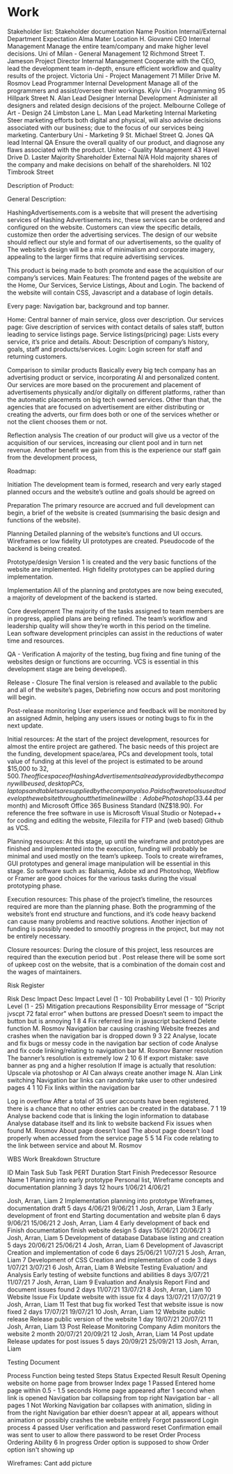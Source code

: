 # Work

Stakeholder list:
Stakeholder documentation
Name
Position
Internal/External
Department
Expectation
Alma Mater
Location
H. Giovanni
CEO
Internal
Management
Manage the entire team/company and make higher level decisions.
Uni of Milan - General Management
12 Richmond Street
T. Jameson
Project Director
Internal
Management
Cooperate with the CEO, lead the development team in-depth, ensure efficient workflow and quality results of the project.
Victoria Uni - Project Management
71 Miller Drive
M. Rosmov
Lead Programmer
Internal
Development
Manage all of the programmers and assist/oversee their workings.
Kyiv Uni - Programming
95 Hillpark Street
N. Alan
Lead Designer
Internal
Development
Administer all designers and related design decisions of the project.
Melbourne College of Art  - Design
24 Limbston Lane 
L. Man
Lead Marketing
Internal
Marketing
Steer marketing efforts both digital and physical, will also advise decisions associated with our business; due to the focus of our services being marketing.
Canterbury Uni - Marketing
9 St. Michael Street
Q. Jones
QA lead
Internal
QA
Ensure the overall quality of our product, and diagnose any flaws associated with the product.
Unitec - Quality Management
43 Havel Drive
D. Laster
Majority Shareholder
External
N/A
Hold majority shares of the company and make decisions on behalf of the shareholders.
NI
102 Timbrook Street


Description of Product:



General Description:


HashingAdvertisements.com is a website that will present the advertising services of Hashing Advertisements inc, these services can be ordered and configured on the website. Customers can view the specific details, customize then order the advertising services. The design of our website should reflect our style and format of our advertisements, so the quality of  The website’s design will be a mix of minimalism and corporate imagery, appealing to the larger firms that require advertising services. 
 
This product is being made to both promote and ease the acquisition of our company’s services.
Main Features:
The frontend pages of the website are the Home, Our Services, Service Listings, About and Login. The backend of the website will contain CSS, Javascript and a database of login details.

Every page: Navigation bar, background and top banner.


Home: Central banner of main service, gloss over description.
Our services page: Give description of services with contact details of sales staff, button leading to service listings page.
Service listings(pricing) page: Lists every service, it’s price and details.
About: Description of company’s history, goals, staff and products/services. 
Login: Login screen for staff and returning customers.


Comparison to similar products
Basically every big tech company has an advertising product or service, incorporating AI and personalized content. Our services are more based on the procurement and placement of advertisements physically and/or digitally on different platforms, rather than the automatic placements on big tech owned services. Other than that, the agencies that are focused on advertisement are either distributing or creating the adverts, our firm does both or one of the services whether or not the client chooses them or not.


Reflection analysis
The creation of our product will give us a vector of the acquisition of our services, increasing our client pool and in turn net revenue. Another benefit we gain from this is the experience our staff gain from the development process,


Roadmap:


Initiation
The development team is formed, research and very early staged planned occurs and the website’s outline and goals should be agreed on


Preparation
The primary resource are accrued and full development can begin, a brief of the website is created (summarising the basic design and functions of the website).


Planning
Detailed planning of the website’s functions and UI occurs. Wireframes or low fidelity UI prototypes are created. Pseudocode of the backend is being created.


Prototype/design
Version 1 is created and the very basic functions of the website are implemented. High fidelity prototypes can be applied during implementation.


Implementation
All of the planning and prototypes are now being executed, a majority of development of the backend is started.


Core development
The majority of the tasks assigned to team members are in progress, applied plans are being refined. The team’s workflow and leadership quality will show they’re worth in this period on the timeline. Lean software development principles can assist in the reductions of water time and resources.


QA - Verification
A majority of the testing, bug fixing and fine tuning of the websites design or functions are occurring. VCS is essential in this development stage  are being developed).


Release - Closure
The final version is released and available to the public and all of the website’s pages, Debriefing now occurs and post monitoring will begin.


Post-release monitoring
User experience and feedback will be monitored by an assigned Admin, helping any users issues or noting bugs to fix in the next update.



Initial resources:
At the start of the project development, resources for almost the entire project are gathered. The basic needs of this project are the funding, development space/area, PCs and development tools, total value of funding at this level of the project is estimated to be around $15,000 to $32,500. The office space of Hashing Advertisements already provided by the company will be used, desktop PCs, laptops and tablets are supplied by the company also. Paid software tools used to develop the website throughout the timeline will be: Adobe Photoshop ($33.44 per month) and Microsoft Office 365 Business Standard (NZ$18.90). For reference the free software in use is Microsoft Visual Studio or Notepad++ for coding and editing the website, Filezilla for FTP and (web based) Github as VCS.

Planning resources:
At this stage, up until the wireframe and prototypes are finished and implemented into the execution, funding will probably be minimal and used mostly on the team’s upkeep. Tools to create wireframes, GUI prototypes and general image manipulation will be essential in this stage. So software such as: Balsamiq, Adobe xd and Photoshop, Webflow or Framer are good choices for the various tasks during the visual prototyping phase.

Execution resources:
This phase of the project’s timeline, the resources required are more than the planning phase. Both the programming of the website’s front end structure and functions, and it’s code heavy backend can cause many problems and reactive solutions. Another injection of funding is possibly needed to smoothly progress in the project, but may not be entirely necessary.

Closure resources:
During the closure of this project, less resources are required than the execution period but . Post release there will be some sort of upkeep cost on the website, that is a combination of the domain cost and the wages of maintainers. 



Risk Register


Risk Desc
Impact Desc
Impact Level (1 - 10)
Probability Level (1 - 10)
Priority Level (1 - 25)
Mitigation precautions
Responsibility
Error message of “Script jvscpt 72 fatal error” when buttons are pressed
Doesn’t seem to impact the button but is annoying
1
8
4
Fix referred line in javascript backend
Delete function
M. Rosmov
Navigation bar causing crashing
Website freezes and crashes when the navigation bar is dropped down
9
3
22
Analyse, locate and fix bugs or messy code in the navigation bar section of code
Analyse and fix code linking/relating to navigation bar
M. Rosmov
Banner resolution
The banner’s resolution is extremely low
2
10
6
If export mistake: save banner as png and a higher resolution
If image is actually that resolution: Upscale via photoshop or AI
Can always create another image
N. Alan
Link switching
Navigation bar links can randomly take user to other undesired pages
4
1
10
Fix links within the navigation bar

Log in overflow
After a total of 35 user accounts have been registered, there is a chance that no other entries can be created in the database.
7
1
19
Analyse backend code that is linking the login information to database
Analyse database itself and its link to website backend
Fix issues when found
M. Rosmov
About page doesn’t load
The about page doesn’t load properly when accessed from the service page
5
5
14
Fix code relating to the link between service and about
M. Rosmov



WBS Work Breakdown Structure

ID
Main Task
Sub Task
PERT Duration
Start
Finish
Predecessor
Resource Name
1
Planning into early prototype
Personal list, Wireframe concepts and documentation planning
3 days 12 hours
1/06/21
4/06/21


Josh, Arran, Liam
2
Implementation planning into prototype
Wireframes, documentation draft
5 days
4/06/21
9/06/21
1
Josh, Arran, Liam
3
Early development of front end
Starting documentation and website plan
6 days
9/06/21
15/06/21
2
Josh, Arran, Liam
4
Early development of back end
Finish documentation finish website design
5 days
15/06/21
20/06/21
3
Josh, Arran, Liam
5
Development of database
Database listing and creation
5 days
20/06/21
25/06/21
4
Josh, Arran, Liam
6
Development of Javascript
Creation and implementation of code
6 days
25/06/21
1/07/21
5
Josh, Arran, Liam
7
Development of CSS
Creation and implementation of code
3 days
1/07/21
3/07/21
6
Josh, Arran, Liam
8
Website Testing Evaluation/ and Analysis
Early testing of website functions and abilities
8 days
3/07/21
11/07/21
7
Josh, Arran, Liam
9
Evaluation and Analysis Report
Find and document issues found
2 days
11/07/21
13/07/21
8
Josh, Arran, Liam
10
Website Issue Fix
Update website with issue fix
4 days
13/07/21
17/07/21
9
Josh, Arran, Liam
11
Test that bug fix worked
Test that website issue is now fixed
2 days
17/07/21
19/07/21
10
Josh, Arran, Liam
12
Website public release
Release public version of the website
1 day
19/07/21
20/07/21
11
Josh, Arran, Liam
13
Post Release Monitoring 
Company Adim monitors the website 
2 month
20/07/21
20/09/21
12
Josh, Arran, Liam
14
Post update
Release updates for post issues
5 days
20/09/21
25/09/21
13
Josh, Arran, Liam




Testing Document

Process 
Function being tested
Steps
Status
Expected Result
Result
Opening website on home page from browser
Index page
1
Passed
Entered home page within 0.5 - 1.5 seconds
Home page appeared after 1 second when link is opened
Navigation bar collapsing from top right
Navigation bar - all pages
1
Not Working
Navigation bar collapses with animation, sliding in from the right
Navigation bar ethier doesn’t appear at all, appears without animation or possibly crashes the website entirely
Forgot password
Login process
4
passed
User verification and password reset 
Confirmation email was sent to user to allow there password to be reset
Order Process
Ordering Ability
6
In progress
Order option is supposed to show
Order option isn't showing up


Wireframes:
Cant add picture

